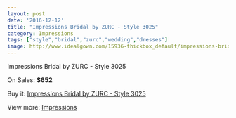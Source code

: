 ```yaml
---
layout: post
date: '2016-12-12'
title: "Impressions Bridal by ZURC - Style 3025"
category: Impressions
tags: ["style","bridal","zurc","wedding","dresses"]
image: http://www.idealgown.com/15936-thickbox_default/impressions-bridal-by-zurc-style-3025.jpg
---
```

Impressions Bridal by ZURC - Style 3025

On Sales: **$652**
<a href="https://www.idealgown.com/en/impressions/6370-impressions-bridal-by-zurc-style-3025.html"><amp-img layout="responsive" width="600" height="600" src="//www.idealgown.com/15936-thickbox_default/impressions-bridal-by-zurc-style-3025.jpg" alt="Impressions Bridal by ZURC - Style 3025 0" /></a>
<a href="https://www.idealgown.com/en/impressions/6370-impressions-bridal-by-zurc-style-3025.html"><amp-img layout="responsive" width="600" height="600" src="//www.idealgown.com/15938-thickbox_default/impressions-bridal-by-zurc-style-3025.jpg" alt="Impressions Bridal by ZURC - Style 3025 1" /></a>
<a href="https://www.idealgown.com/en/impressions/6370-impressions-bridal-by-zurc-style-3025.html"><amp-img layout="responsive" width="600" height="600" src="//www.idealgown.com/15937-thickbox_default/impressions-bridal-by-zurc-style-3025.jpg" alt="Impressions Bridal by ZURC - Style 3025 2" /></a>

Buy it: [Impressions Bridal by ZURC - Style 3025](https://www.idealgown.com/en/impressions/6370-impressions-bridal-by-zurc-style-3025.html "Impressions Bridal by ZURC - Style 3025")

View more: [Impressions](https://www.idealgown.com/en/91-impressions "Impressions")